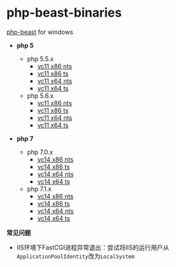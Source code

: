 # php-beast-binaries

[php-beast](https://github.com/liexusong/php-beast) for windows 

- **php 5**
  - php 5.5.x
    - [vc11 x86 nts](https://github.com/imaben/php-beast-binaries/raw/master/php55/php_beast_x86_nts.dll)
    - [vc11 x86 ts](https://github.com/imaben/php-beast-binaries/raw/master/php55/php_beast_x86_ts.dll)
    - [vc11 x64 nts](https://github.com/imaben/php-beast-binaries/raw/master/php55/php_beast_x64_nts.dll)
    - [vc11 x64 ts](https://github.com/imaben/php-beast-binaries/raw/master/php55/php_beast_x64_ts.dll)
  - php 5.6.x
    - [vc11 x86 nts](https://github.com/imaben/php-beast-binaries/raw/master/php56/php_beast_x86_nts.dll)
    - [vc11 x86 ts](https://github.com/imaben/php-beast-binaries/raw/master/php56/php_beast_x86_ts.dll)
    - [vc11 x64 nts](https://github.com/imaben/php-beast-binaries/raw/master/php56/php_beast_x64_nts.dll)
    - [vc11 x64 ts](https://github.com/imaben/php-beast-binaries/raw/master/php56/php_beast_x64_ts.dll)
  
- **php 7**
  - php 7.0.x
    - [vc14 x86 nts](https://github.com/imaben/php-beast-binaries/raw/master/php70/php_beast_x86_nts.dll)
    - [vc14 x86 ts](https://github.com/imaben/php-beast-binaries/raw/master/php70/php_beast_x86_ts.dll)
    - [vc14 x64 nts](https://github.com/imaben/php-beast-binaries/raw/master/php70/php_beast_x64_nts.dll)
    - [vc14 x64 ts](https://github.com/imaben/php-beast-binaries/raw/master/php70/php_beast_x64_ts.dll)
  - php 7.1.x
    - [vc14 x86 nts](https://github.com/imaben/php-beast-binaries/raw/master/php71/php_beast_x86_nts.dll)
    - [vc14 x86 ts](https://github.com/imaben/php-beast-binaries/raw/master/php71/php_beast_x86_ts.dll)
    - [vc14 x64 nts](https://github.com/imaben/php-beast-binaries/raw/master/php71/php_beast_x64_nts.dll)
    - [vc14 x64 ts](https://github.com/imaben/php-beast-binaries/raw/master/php71/php_beast_x64_ts.dll)


**常见问题**

- IIS环境下FastCGI进程异常退出：尝试将IIS的运行用户从`ApplicationPoolIdentity`改为`LocalSystem`
